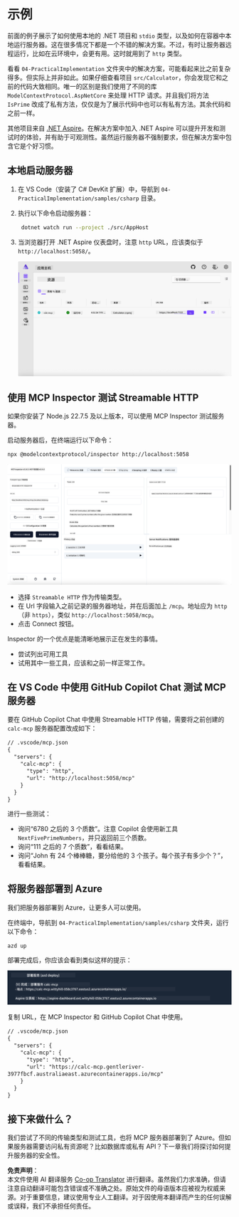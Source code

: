 <!--
CO_OP_TRANSLATOR_METADATA:
{
  "original_hash": "0bc7bd48f55f1565f1d95ccb2c16f728",
  "translation_date": "2025-07-13T23:04:15+00:00",
  "source_file": "04-PracticalImplementation/samples/csharp/README.md",
  "language_code": "zh"
}
-->
# 示例

前面的例子展示了如何使用本地的 .NET 项目和 `stdio` 类型，以及如何在容器中本地运行服务器。这在很多情况下都是一个不错的解决方案。不过，有时让服务器远程运行，比如在云环境中，会更有用。这时就用到了 `http` 类型。

看看 `04-PracticalImplementation` 文件夹中的解决方案，可能看起来比之前复杂得多。但实际上并非如此。如果仔细查看项目 `src/Calculator`，你会发现它和之前的代码大致相同。唯一的区别是我们使用了不同的库 `ModelContextProtocol.AspNetCore` 来处理 HTTP 请求。并且我们将方法 `IsPrime` 改成了私有方法，仅仅是为了展示代码中也可以有私有方法。其余代码和之前一样。

其他项目来自 [.NET Aspire](https://learn.microsoft.com/dotnet/aspire/get-started/aspire-overview)。在解决方案中加入 .NET Aspire 可以提升开发和测试时的体验，并有助于可观测性。虽然运行服务器不强制要求，但在解决方案中包含它是个好习惯。

## 本地启动服务器

1. 在 VS Code（安装了 C# DevKit 扩展）中，导航到 `04-PracticalImplementation/samples/csharp` 目录。
1. 执行以下命令启动服务器：

   ```bash
    dotnet watch run --project ./src/AppHost
   ```

1. 当浏览器打开 .NET Aspire 仪表盘时，注意 `http` URL，应该类似于 `http://localhost:5058/`。

   ![.NET Aspire Dashboard](../../../../../translated_images/dotnet-aspire-dashboard.0a7095710e9301e90df2efd867e1b675b3b9bc2ccd7feb1ebddc0751522bc37c.zh.png)

## 使用 MCP Inspector 测试 Streamable HTTP

如果你安装了 Node.js 22.7.5 及以上版本，可以使用 MCP Inspector 测试服务器。

启动服务器后，在终端运行以下命令：

```bash
npx @modelcontextprotocol/inspector http://localhost:5058
```

![MCP Inspector](../../../../../translated_images/mcp-inspector.c223422b9b494fb4a518a3b3911b3e708e6a5715069470f9163ee2ee8d5f1ba9.zh.png)

- 选择 `Streamable HTTP` 作为传输类型。
- 在 Url 字段输入之前记录的服务器地址，并在后面加上 `/mcp`。地址应为 `http`（非 `https`），类似 `http://localhost:5058/mcp`。
- 点击 Connect 按钮。

Inspector 的一个优点是能清晰地展示正在发生的事情。

- 尝试列出可用工具
- 试用其中一些工具，应该和之前一样正常工作。

## 在 VS Code 中使用 GitHub Copilot Chat 测试 MCP 服务器

要在 GitHub Copilot Chat 中使用 Streamable HTTP 传输，需要将之前创建的 `calc-mcp` 服务器配置改成如下：

```jsonc
// .vscode/mcp.json
{
  "servers": {
    "calc-mcp": {
      "type": "http",
      "url": "http://localhost:5058/mcp"
    }
  }
}
```

进行一些测试：

- 询问“6780 之后的 3 个质数”。注意 Copilot 会使用新工具 `NextFivePrimeNumbers`，并只返回前三个质数。
- 询问“111 之后的 7 个质数”，看看结果。
- 询问“John 有 24 个棒棒糖，要分给他的 3 个孩子。每个孩子有多少个？”，看看结果。

## 将服务器部署到 Azure

我们把服务器部署到 Azure，让更多人可以使用。

在终端中，导航到 `04-PracticalImplementation/samples/csharp` 文件夹，运行以下命令：

```bash
azd up
```

部署完成后，你应该会看到类似这样的提示：

![Azd deployment success](../../../../../translated_images/azd-deployment-success.bd42940493f1b834a5ce6251a6f88966546009b350df59d0cc4a8caabe94a4f1.zh.png)

复制 URL，在 MCP Inspector 和 GitHub Copilot Chat 中使用。

```jsonc
// .vscode/mcp.json
{
  "servers": {
    "calc-mcp": {
      "type": "http",
      "url": "https://calc-mcp.gentleriver-3977fbcf.australiaeast.azurecontainerapps.io/mcp"
    }
  }
}
```

## 接下来做什么？

我们尝试了不同的传输类型和测试工具，也将 MCP 服务器部署到了 Azure。但如果服务器需要访问私有资源呢？比如数据库或私有 API？下一章我们将探讨如何提升服务器的安全性。

**免责声明**：  
本文件使用 AI 翻译服务 [Co-op Translator](https://github.com/Azure/co-op-translator) 进行翻译。虽然我们力求准确，但请注意自动翻译可能包含错误或不准确之处。原始文件的母语版本应被视为权威来源。对于重要信息，建议使用专业人工翻译。对于因使用本翻译而产生的任何误解或误释，我们不承担任何责任。